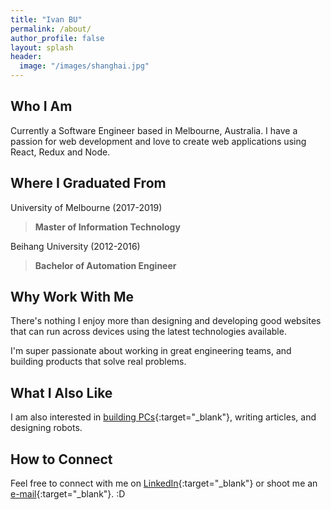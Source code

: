 ```yaml
---
title: "Ivan BU"
permalink: /about/
author_profile: false
layout: splash
header:
  image: "/images/shanghai.jpg"
---
```


Who I Am
--------
Currently a Software Engineer based in Melbourne, Australia. I have a passion for web development and love to create web applications using React, Redux and Node. 

Where I Graduated From
----------------------
University of Melbourne (2017-2019)
>**Master of Information Technology**

Beihang University (2012-2016)
>**Bachelor of Automation Engineer**  

Why Work With Me
----------------
There's nothing I enjoy more than designing and developing good websites that can run across devices using the latest technologies available.

I'm super passionate about working in great engineering teams, and building products that solve real problems. 

What I Also Like
----------------
I am also interested in [building PCs](https://youtu.be/pK-xWLQXf1k){:target="_blank"}, writing articles, and designing robots.

How to Connect
--------------
Feel free to connect with me on [LinkedIn](https://www.linkedin.com/in/ivan-bu/){:target="_blank"} or shoot me an [e-mail](mailto:IvanBuAU@gmail.com){:target="_blank"}. :D